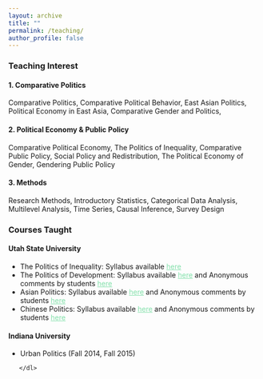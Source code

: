 ```yaml
---
layout: archive
title: ""
permalink: /teaching/
author_profile: false
---
```

### Teaching Interest

#### 1. Comparative Politics
Comparative Politics, Comparative Political Behavior, East Asian Politics, Political Economy in East Asia, Comparative Gender and Politics, 

#### 2. Political Economy & Public Policy
Comparative Political Economy, The Politics of Inequality, Comparative Public Policy, Social Policy and Redistribution, The Political Economy of Gender, Gendering Public Policy

#### 3. Methods
Research Methods, Introductory Statistics, Categorical Data Analysis, Multilevel Analysis, Time Series, Causal Inference, Survey Design


### Courses Taught

#### Utah State University

   <dl>
  
   <ul>
   
   <li>The Politics of Inequality: Syllabus available <a href="https://www.dropbox.com/s/prpik7l6fj6i6gi/Syllabus_Pols%20of%20Inequality.pdf?dl=0" style="color: #82E0AA">here</a>
     
     
   <li>The Politics of Development: Syllabus available <a href="https://www.dropbox.com/s/5flmma5drd6z4y0/Syllabus_Pols%20of%20Dev.pdf?dl=0" style="color: #82E0AA">here</a> and Anonymous comments by students <a href="https://www.dropbox.com/s/erljeb2m8e9i1i5/Spring2018_Pols%20of%20Development_Comments.pdf?dl=0" style="color: #82E0AA">here</a></li>

   <li>Asian Politics: Syllabus available <a href="https://www.dropbox.com/s/hllv6vpo36j7k8d/Asian%20Politics.pdf?dl=0" style="color: #82E0AA">here</a> and Anonymous comments by students <a href="https://www.dropbox.com/s/pz3za6r48mtl811/Fall2018_Asian%20Politics_Comments.pdf?dl=0" style="color: #82E0AA">here</a></li>

  <li>Chinese Politics: Syllabus available <a href="https://www.dropbox.com/s/3v5c1fns1rosiul/Chinese%20Politics.pdf?dl=0" style="color: #82E0AA">here</a> and Anonymous comments by students <a href="https://www.dropbox.com/s/grphfnw7in3bkzm/Spring2018_Chinese%20Politics_Comments.pdf?dl=0" style="color: #82E0AA">here</a></li>
     </ul>
  </dl>
 


#### Indiana University

   <dl>

  <ul>
   <li>Urban Politics (Fall 2014, Fall 2015) </li>
     </ul>
     
       </dl>

